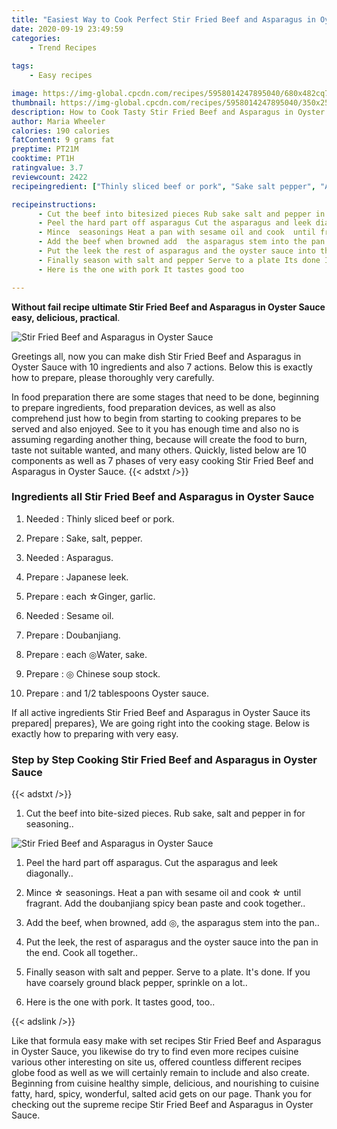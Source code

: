 ```yaml
---
title: "Easiest Way to Cook Perfect Stir Fried Beef and Asparagus in Oyster Sauce"
date: 2020-09-19 23:49:59
categories:
    - Trend Recipes
    
tags:
    - Easy recipes

image: https://img-global.cpcdn.com/recipes/5958014247895040/680x482cq70/stir-fried-beef-and-asparagus-in-oyster-sauce-recipe-main-photo.jpg
thumbnail: https://img-global.cpcdn.com/recipes/5958014247895040/350x250cq70/stir-fried-beef-and-asparagus-in-oyster-sauce-recipe-main-photo.jpg
description: How to Cook Tasty Stir Fried Beef and Asparagus in Oyster Sauce with 10 ingredients and 7 stages of easy cooking.
author: Maria Wheeler
calories: 190 calories
fatContent: 9 grams fat
preptime: PT21M
cooktime: PT1H
ratingvalue: 3.7
reviewcount: 2422
recipeingredient: ["Thinly sliced beef or pork", "Sake salt pepper", "Asparagus", "Japanese leek", "each Ginger garlic", "Sesame oil", "Doubanjiang", "each Water sake", " Chinese soup stock", "and 12 tablespoons Oyster sauce"]

recipeinstructions: 
      - Cut the beef into bitesized pieces Rub sake salt and pepper in for seasoning 
      - Peel the hard part off asparagus Cut the asparagus and leek diagonally 
      - Mince  seasonings Heat a pan with sesame oil and cook  until fragrant Add the doubanjiang spicy bean paste and cook together 
      - Add the beef when browned add  the asparagus stem into the pan 
      - Put the leek the rest of asparagus and the oyster sauce into the pan in the end Cook all together 
      - Finally season with salt and pepper Serve to a plate Its done If you have coarsely ground black pepper sprinkle on a lot 
      - Here is the one with pork It tastes good too

---
```




**Without fail recipe ultimate Stir Fried Beef and Asparagus in Oyster Sauce easy, delicious, practical**. 


![Stir Fried Beef and Asparagus in Oyster Sauce](https://img-global.cpcdn.com/recipes/5958014247895040/680x482cq70/stir-fried-beef-and-asparagus-in-oyster-sauce-recipe-main-photo.jpg "Stir Fried Beef and Asparagus in Oyster Sauce")




Greetings all, now you can make dish Stir Fried Beef and Asparagus in Oyster Sauce with 10 ingredients and also 7 actions. Below this is exactly how to prepare, please thoroughly very carefully.

In food preparation there are some stages that need to be done, beginning to prepare ingredients, food preparation devices, as well as also comprehend just how to begin from starting to cooking prepares to be served and also enjoyed. See to it you has enough time and also no is assuming regarding another thing, because will create the food to burn, taste not suitable wanted, and many others. Quickly, listed below are 10 components as well as 7 phases of very easy cooking Stir Fried Beef and Asparagus in Oyster Sauce.
{{< adstxt />}}

### Ingredients all Stir Fried Beef and Asparagus in Oyster Sauce


1. Needed  : Thinly sliced beef or pork.

1. Prepare  : Sake, salt, pepper.

1. Needed  : Asparagus.

1. Prepare  : Japanese leek.

1. Prepare  : each ☆Ginger, garlic.

1. Needed  : Sesame oil.

1. Prepare  : Doubanjiang.

1. Prepare  : each ◎Water, sake.

1. Prepare  : ◎ Chinese soup stock.

1. Prepare  : and 1/2 tablespoons Oyster sauce.



If all active ingredients Stir Fried Beef and Asparagus in Oyster Sauce its prepared| prepares}, We are going right into the cooking stage. Below is exactly how to preparing with very easy.

### Step by Step Cooking Stir Fried Beef and Asparagus in Oyster Sauce

{{< adstxt />}}


1. Cut the beef into bite-sized pieces. Rub sake, salt and pepper in for seasoning..



![Stir Fried Beef and Asparagus in Oyster Sauce](https://img-global.cpcdn.com/steps/5143690350690304/160x128cq70/stir-fried-beef-and-asparagus-in-oyster-sauce-recipe-step-1-photo.jpg" "Stir Fried Beef and Asparagus in Oyster Sauce")



1. Peel the hard part off asparagus. Cut the asparagus and leek diagonally..



1. Mince ☆ seasonings. Heat a pan with sesame oil and cook ☆ until fragrant. Add the doubanjiang spicy bean paste and cook together..



1. Add the beef, when browned, add ◎, the asparagus stem into the pan..



1. Put the leek, the rest of asparagus and the oyster sauce into the pan in the end. Cook all together..



1. Finally season with salt and pepper. Serve to a plate. It&#39;s done. If you have coarsely ground black pepper, sprinkle on a lot..



1. Here is the one with pork. It tastes good, too..





{{< adslink />}}

Like that formula easy make with set recipes Stir Fried Beef and Asparagus in Oyster Sauce, you likewise do try to find even more recipes cuisine various other interesting on site us, offered countless different recipes globe food as well as we will certainly remain to include and also create. Beginning from cuisine healthy simple, delicious, and nourishing to cuisine fatty, hard, spicy, wonderful, salted acid gets on our page. Thank you for checking out the supreme recipe Stir Fried Beef and Asparagus in Oyster Sauce.
